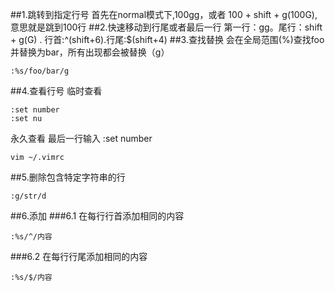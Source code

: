 ##1.跳转到指定行号
首先在normal模式下,100gg，或者 100 + shift + g(100G),意思就是跳到100行
##2.快速移动到行尾或者最后一行
第一行：gg。尾行：shift + g(G) .   行首:^(shift+6).行尾:$(shift+4)
##3.查找替换
会在全局范围(%)查找foo并替换为bar，所有出现都会被替换（g）
```shell
:%s/foo/bar/g
```
##4.查看行号
临时查看
```shell
:set number
:set nu
```
永久查看 最后一行输入 :set number
```shell
vim ~/.vimrc
```
##5.删除包含特定字符串的行
```shell
:g/str/d
```

##6.添加
###6.1 在每行行首添加相同的内容
```shell
:%s/^/内容
```
###6.2 在每行行尾添加相同的内容
```shell
:%s/$/内容
```
